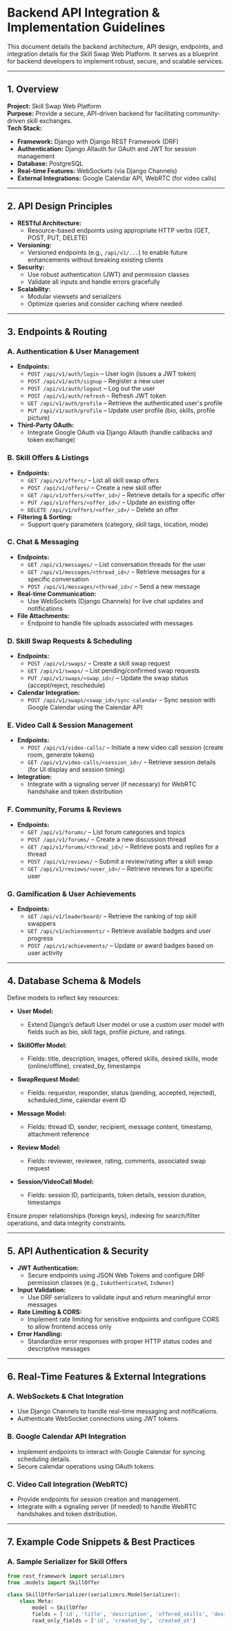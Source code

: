 # Backend API Integration & Implementation Guidelines

This document details the backend architecture, API design, endpoints, and integration details for the Skill Swap Web Platform. It serves as a blueprint for backend developers to implement robust, secure, and scalable services.

---

## 1. Overview

**Project:** Skill Swap Web Platform  
**Purpose:** Provide a secure, API-driven backend for facilitating community-driven skill exchanges.  
**Tech Stack:**  
- **Framework:** Django with Django REST Framework (DRF)  
- **Authentication:** Django Allauth for OAuth and JWT for session management  
- **Database:** PostgreSQL  
- **Real-time Features:** WebSockets (via Django Channels)  
- **External Integrations:** Google Calendar API, WebRTC (for video calls)

---

## 2. API Design Principles

- **RESTful Architecture:**  
  - Resource-based endpoints using appropriate HTTP verbs (GET, POST, PUT, DELETE)  
- **Versioning:**  
  - Versioned endpoints (e.g., `/api/v1/...`) to enable future enhancements without breaking existing clients  
- **Security:**  
  - Use robust authentication (JWT) and permission classes  
  - Validate all inputs and handle errors gracefully
- **Scalability:**  
  - Modular viewsets and serializers  
  - Optimize queries and consider caching where needed

---

## 3. Endpoints & Routing

### A. Authentication & User Management
- **Endpoints:**
  - `POST /api/v1/auth/login` – User login (issues a JWT token)
  - `POST /api/v1/auth/signup` – Register a new user
  - `POST /api/v1/auth/logout` – Log out the user
  - `POST /api/v1/auth/refresh` – Refresh JWT token
  - `GET /api/v1/auth/profile` – Retrieve the authenticated user's profile
  - `PUT /api/v1/auth/profile` – Update user profile (bio, skills, profile picture)
- **Third-Party OAuth:**
  - Integrate Google OAuth via Django Allauth (handle callbacks and token exchange)

### B. Skill Offers & Listings
- **Endpoints:**
  - `GET /api/v1/offers/` – List all skill swap offers
  - `POST /api/v1/offers/` – Create a new skill offer
  - `GET /api/v1/offers/<offer_id>/` – Retrieve details for a specific offer
  - `PUT /api/v1/offers/<offer_id>/` – Update an existing offer
  - `DELETE /api/v1/offers/<offer_id>/` – Delete an offer
- **Filtering & Sorting:**  
  - Support query parameters (category, skill tags, location, mode)

### C. Chat & Messaging
- **Endpoints:**
  - `GET /api/v1/messages/` – List conversation threads for the user
  - `GET /api/v1/messages/<thread_id>/` – Retrieve messages for a specific conversation
  - `POST /api/v1/messages/<thread_id>/` – Send a new message
- **Real-time Communication:**
  - Use WebSockets (Django Channels) for live chat updates and notifications
- **File Attachments:**
  - Endpoint to handle file uploads associated with messages

### D. Skill Swap Requests & Scheduling
- **Endpoints:**
  - `POST /api/v1/swaps/` – Create a skill swap request
  - `GET /api/v1/swaps/` – List pending/confirmed swap requests
  - `PUT /api/v1/swaps/<swap_id>/` – Update the swap status (accept/reject, reschedule)
- **Calendar Integration:**
  - `POST /api/v1/swaps/<swap_id>/sync-calendar` – Sync session with Google Calendar using the Calendar API

### E. Video Call & Session Management
- **Endpoints:**
  - `POST /api/v1/video-calls/` – Initiate a new video call session (create room, generate tokens)
  - `GET /api/v1/video-calls/<session_id>/` – Retrieve session details (for UI display and session timing)
- **Integration:**
  - Integrate with a signaling server (if necessary) for WebRTC handshake and token distribution

### F. Community, Forums & Reviews
- **Endpoints:**
  - `GET /api/v1/forums/` – List forum categories and topics
  - `POST /api/v1/forums/` – Create a new discussion thread
  - `GET /api/v1/forums/<thread_id>/` – Retrieve posts and replies for a thread
  - `POST /api/v1/reviews/` – Submit a review/rating after a skill swap
  - `GET /api/v1/reviews/<user_id>/` – Retrieve reviews for a specific user

### G. Gamification & User Achievements
- **Endpoints:**
  - `GET /api/v1/leaderboard/` – Retrieve the ranking of top skill swappers
  - `GET /api/v1/achievements/` – Retrieve available badges and user progress
  - `POST /api/v1/achievements/` – Update or award badges based on user activity

---

## 4. Database Schema & Models

Define models to reflect key resources:

- **User Model:**  
  - Extend Django’s default User model or use a custom user model with fields such as bio, skill tags, profile picture, and ratings.

- **SkillOffer Model:**  
  - Fields: title, description, images, offered skills, desired skills, mode (online/offline), created_by, timestamps

- **SwapRequest Model:**  
  - Fields: requestor, responder, status (pending, accepted, rejected), scheduled_time, calendar event ID

- **Message Model:**  
  - Fields: thread ID, sender, recipient, message content, timestamp, attachment reference

- **Review Model:**  
  - Fields: reviewer, reviewee, rating, comments, associated swap request

- **Session/VideoCall Model:**  
  - Fields: session ID, participants, token details, session duration, timestamps

Ensure proper relationships (foreign keys), indexing for search/filter operations, and data integrity constraints.

---

## 5. API Authentication & Security

- **JWT Authentication:**  
  - Secure endpoints using JSON Web Tokens and configure DRF permission classes (e.g., `IsAuthenticated`, `IsOwner`)
- **Input Validation:**  
  - Use DRF serializers to validate input and return meaningful error messages
- **Rate Limiting & CORS:**  
  - Implement rate limiting for sensitive endpoints and configure CORS to allow frontend access only
- **Error Handling:**  
  - Standardize error responses with proper HTTP status codes and descriptive messages

---

## 6. Real-Time Features & External Integrations

### A. WebSockets & Chat Integration
- Use Django Channels to handle real-time messaging and notifications.
- Authenticate WebSocket connections using JWT tokens.

### B. Google Calendar API Integration
- Implement endpoints to interact with Google Calendar for syncing scheduling details.
- Secure calendar operations using OAuth tokens.

### C. Video Call Integration (WebRTC)
- Provide endpoints for session creation and management.
- Integrate with a signaling server (if needed) to handle WebRTC handshakes and token distribution.

---

## 7. Example Code Snippets & Best Practices

### A. Sample Serializer for Skill Offers

```python
from rest_framework import serializers
from .models import SkillOffer

class SkillOfferSerializer(serializers.ModelSerializer):
    class Meta:
        model = SkillOffer
        fields = ['id', 'title', 'description', 'offered_skills', 'desired_skills', 'mode', 'created_by', 'created_at']
        read_only_fields = ['id', 'created_by', 'created_at']
